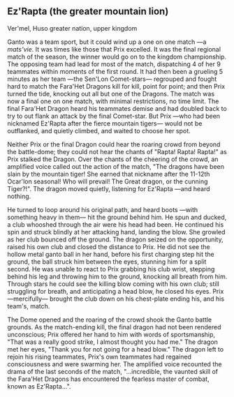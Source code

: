 ## Ez'Rapta (the greater mountain lion)

Ver'mel, Huso greater nation, upper kingdom

Ganto was a team sport, but it could wind up a one on one match —a _mats'vie_. It was times like those that Prix excelled. It was the final regional match of the season, the winner would go on to the kingdom championship. The opposing team had lead for most of the match, dispatching 4 of her 9 teammates within moments of the first round. It had then been a grueling 5 minutes as her team —the Sen'Lon Comet-stars— regrouped and fought hard to match the Fara'Het Dragons kill for kill, point for point; and then Prix turned the tide, knocking out all but one of the Dragons. The match was now a final one on one match, with minimal restrictions, no time limit. The final Fara'Het Dragon heard his teammates demise and had doubled back to try to out flank an attack by the final Comet-star. But Prix —who had been nicknamed Ez'Rapta after the fierce mountain tigers— would not be outflanked, and quietly climbed, and waited to choose her spot.

Neither Prix or the final Dragon could hear the roaring crowd from beyond the battle-dome; they could not hear the chants of "Rapta! Rapta! Rapta!" as Prix stalked the Dragon. Over the chants of the cheering of the crowd, an amplified voice called out the action of the match, "The dragons have been slain by the mountain tiger! She earned that nickname after the 11-12th Ocar'lon seasonal! Who will prevail! The Great dragon, or the cunning Tiger?!". The dragon moved quietly, listening for Ez'Rapta —and heard nothing.

He turned to loop around his original path, and heard boots —with something heavy in them— hit the ground behind him. He spun and ducked, a club whooshed through the air were his head had been. He continued his spin and struck blindly at her attacking hand, landing the blow. She growled as her club bounced off the ground. The dragon seized on the opportunity, raised his own club and closed the distance to Prix. He did not see the hollow metal ganto ball in her hand, before his first charging step hit the ground, the ball struck him between the eyes, stunning him for a split second. He was unable to react to Prix grabbing his club wrist, stepping behind his leg and throwing him to the ground, knocking all breath from him. Through stars he could see the killing blow coming with his own club; still struggling for breath, and anticipating a head blow, he closed his eyes. Prix —mercifully— brought the club down on his chest-plate ending his, and his team's, match.

The Dome opened and the roaring of the crowd shook the Ganto battle grounds. As the match-ending kill, the final dragon had not been rendered unconscious; Prix offered her hand to him with words of sportsmanship, "That was a really good strike, I almost thought you had me." The dragon met her eyes, "Thank you for not going for a head blow." The dragon left to rejoin his rising teammates, Prix's own teammates had regained consciousness and were swarming her. The amplified voice recounted the drama of the last seconds of the match, "...incredible, the vaunted skill of the Fara'Het Dragons has encountered the fearless master of combat, known as Ez'Rapta...".
